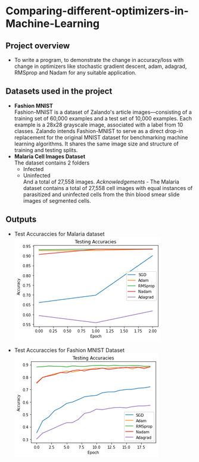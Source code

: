 # Comparing-different-optimizers-in-Machine-Learning

## Project overview
- To write a program, to demonstrate the change in accuracy/loss with change in optimizers like stochastic gradient descent, adam, adagrad, RMSprop and Nadam for any suitable application.  


## Datasets used in the project
- **Fashion MNIST**  
Fashion-MNIST is a dataset of Zalando's article images—consisting of a training set of 60,000 examples and a test set of 10,000 examples. Each example is a 28x28 grayscale image, associated with a label from 10 classes. Zalando intends Fashion-MNIST to serve as a direct drop-in replacement for the original MNIST dataset for benchmarking machine learning algorithms. It shares the same image size and structure of training and testing splits.  
- **Malaria Cell Images Dataset**  
The dataset contains 2 folders
  - Infected
  - Uninfected  
And a total of 27,558 images.
*Acknowledgements* - The Malaria dataset contains a total of 27,558 cell images with equal instances of parasitized and uninfected cells from the thin blood smear slide images of segmented cells.


## Outputs
- Test Accuraccies for Malaria dataset
![alt text](https://github.com/Jeevan-Thukrul/Comparing-different-optimizers-in-Machine-Learning/blob/master/output/malaria_output.png)

- Test Accuraccies for Fashion MNIST Dataset
![alt text](https://github.com/Jeevan-Thukrul/Comparing-different-optimizers-in-Machine-Learning/blob/master/output/fmnist_output.png)
